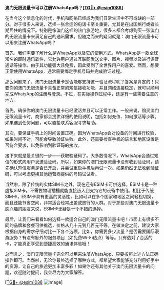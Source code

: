 **澳门无限流量卡可以注册WhatsApp吗？[[TG💪+ @esim1088](https://t.me/s/esim1088)]**

在当今这个信息化的时代，手机和网络已经成为我们日常生活中不可或缺的一部分。对于很多人来说，选择一张合适的电话卡至关重要，尤其是在出国旅行或者长期居住的情况下。特别是像澳门这样的热门旅游地，很多人都会考虑购买一张澳门的无限流量卡来满足自己的通讯需求。但随之而来的疑问就是：澳门无限流量卡可以用来注册WhatsApp吗？

首先，我们需要了解什么是WhatsApp以及它的使用方式。WhatsApp是一款全球知名的即时通讯软件，它允许用户通过互联网发送文字、图片、视频以及进行语音通话等操作。由于其功能强大且免费，因此受到了全世界用户的喜爱。然而，想要正常使用WhatsApp，通常需要绑定手机号码并完成验证过程。

那么问题来了，澳门无限流量卡是否能够支持这一验证流程呢？答案是肯定的！只要你的澳门无限流量卡具备正常的短信接收功能，并且网络连接稳定，就可以顺利完成WhatsApp的注册与登录。不过，在实际操作过程中，还是有一些需要注意的地方。

首先，确保你的澳门无限流量卡已经激活并且可以正常工作。一般来说，购买澳门无限流量卡时，商家都会提供详细的使用说明，包括如何充值、如何激活等步骤。如果遇到任何问题，可以直接联系客服寻求帮助。

其次，要保证手机上的时间设置正确。因为WhatsApp会对设备的时间进行校验，如果时间不对，可能会导致验证失败。此外，还需要检查手机的语言和地区设置是否符合要求，以免影响到验证码的接收。

接下来就是最关键的一步——获取验证码了。大多数情况下，WhatsApp会通过短信的形式向用户发送验证码。所以，如果你的澳门无限流量卡没有收到验证码，请先确认短信服务是否已开启，并尝试重启手机后再试一次。如果仍然无法收到验证码，可以考虑更换其他运营商提供的号码试试看。

当然啦，除了传统的实体SIM卡之外，现在还有ESIM卡可供选择。ESIM卡是一种虚拟SIM卡，不需要物理插槽就能直接嵌入到支持它的设备中使用。相比于传统SIM卡，ESIM卡具有更高的灵活性，比如可以在多个国家和地区之间轻松切换，而且还能节省空间，非常适合经常出差或旅行的人群。对于那些对澳门无限流量卡感兴趣的朋友来说，ESIM卡无疑是一个不错的选择。

最后，让我们来看看如何选择一款适合自己的澳门无限流量卡吧！市面上有很多不同的品牌和套餐可供挑选，价格从几十元到几百元不等。在做决定之前，建议大家根据自身的需求仔细对比一下各个选项。比如，你需要多少流量？是否需要国际漫游服务？有没有额外的服务项目（如免费Wi-Fi热点）等等。只有选对了合适的卡，才能真正享受到便捷高效的通讯体验哦！

总而言之，澳门无限流量卡完全可以用来注册WhatsApp，只要按照上述方法正确操作即可。当然啦，无论你最终选择了哪种方式，都希望大家能够充分利用好手中的资源，让自己的旅途更加丰富多彩！如果你还有其他关于澳门无限流量卡的问题，欢迎随时提问，我会尽力为大家解答。

[[TG💪+ @esim1088](https://t.me/s/esim1088) ![Image](https://i.postimg.cc/4NQfJmqS/Snipaste-2025-05-13-00-14-12.png)]